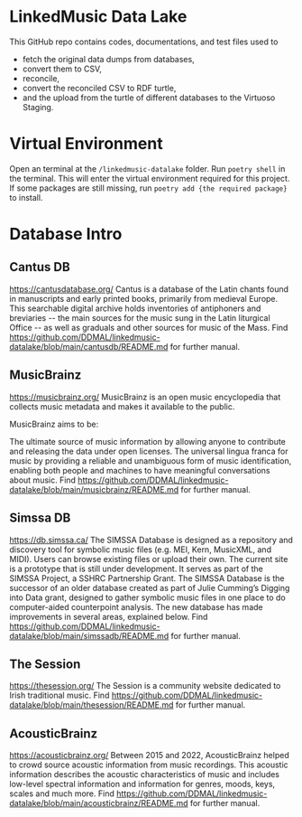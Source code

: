 #   LinkedMusic Data Lake

This GitHub repo contains codes, documentations, and test files used to 
-   fetch the original data dumps from databases, 
-   convert them to CSV, 
-   reconcile, 
-   convert the reconciled CSV to RDF turtle,
-   and the upload from the turtle of different databases to the Virtuoso Staging. 

#   Virtual Environment

Open an terminal at the ```/linkedmusic-datalake``` folder.
Run ```poetry shell``` in the terminal. This will enter the virtual environment required for this project.
If some packages are still missing, run ```poetry add {the required package}``` to install.

#   Database Intro

##  Cantus DB

https://cantusdatabase.org/
Cantus is a database of the Latin chants found in manuscripts and early printed books, primarily from medieval Europe. This searchable digital archive holds inventories of antiphoners and breviaries -- the main sources for the music sung in the Latin liturgical Office -- as well as graduals and other sources for music of the Mass.
Find https://github.com/DDMAL/linkedmusic-datalake/blob/main/cantusdb/README.md for further manual.

##  MusicBrainz

https://musicbrainz.org/
MusicBrainz is an open music encyclopedia that collects music metadata and makes it available to the public.

MusicBrainz aims to be:

The ultimate source of music information by allowing anyone to contribute and releasing the data under open licenses.
The universal lingua franca for music by providing a reliable and unambiguous form of music identification, enabling both people and machines to have meaningful conversations about music.
Find https://github.com/DDMAL/linkedmusic-datalake/blob/main/musicbrainz/README.md for further manual.

##  Simssa DB

https://db.simssa.ca/
The SIMSSA Database is designed as a repository and discovery tool for symbolic music files (e.g. MEI, Kern, MusicXML, and MIDI). Users can browse existing files or upload their own. The current site is a prototype that is still under development. It serves as part of the SIMSSA Project, a SSHRC Partnership Grant. The SIMSSA Database is the successor of an older database created as part of Julie Cumming’s Digging into Data grant, designed to gather symbolic music files in one place to do computer-aided counterpoint analysis. The new database has made improvements in several areas, explained below.
Find https://github.com/DDMAL/linkedmusic-datalake/blob/main/simssadb/README.md for further manual.

##  The Session

https://thesession.org/
The Session is a community website dedicated to Irish traditional music.
Find https://github.com/DDMAL/linkedmusic-datalake/blob/main/thesession/README.md for further manual.

##  AcousticBrainz
https://acousticbrainz.org/
Between 2015 and 2022, AcousticBrainz helped to crowd source acoustic information from music recordings. This acoustic information describes the acoustic characteristics of music and includes low-level spectral information and information for genres, moods, keys, scales and much more.
Find https://github.com/DDMAL/linkedmusic-datalake/blob/main/acousticbrainz/README.md for further manual.